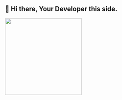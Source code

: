 ## 👋 Hi there, Your Developer this side. 
 

<img align="left" height="250" src="https://media.giphy.com/media/p4NLw3I4U0idi/giphy.gif" >


<!--
**DinalJivani/DinalJivani** is a ✨ _special_ ✨ repository because its `README.md` (this file) appears on your GitHub profile.

Here are some ideas to get you started:

- 🔭 I’m currently working on ...
- 🌱 I’m currently learning ...
- 👯 I’m looking to collaborate on ...
- 🤔 I’m looking for help with ...
- 💬 Ask me about ...
- 📫 How to reach me: ...
- 😄 Pronouns: ...
- ⚡ Fun fact: ...
-->
